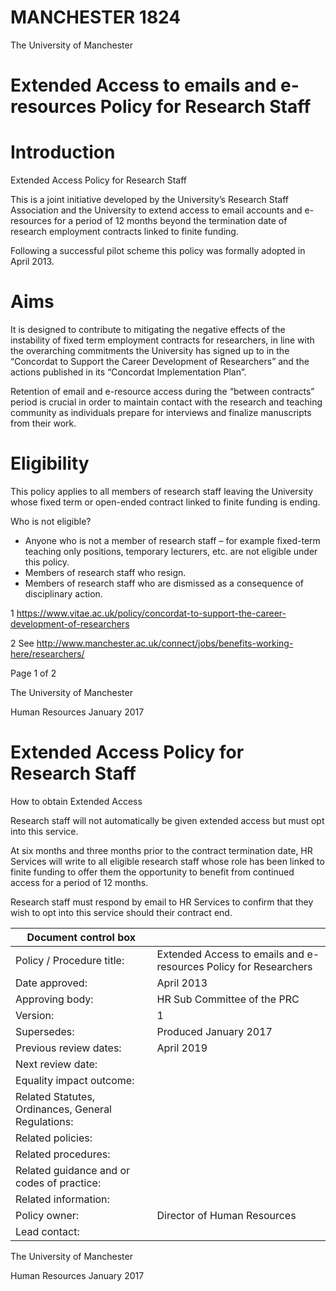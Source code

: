 # MANCHESTER 1824

The University of Manchester

# Extended Access to emails and e-resources Policy for Research Staff

# Introduction

Extended Access Policy for Research Staff

This is a joint initiative developed by the University’s Research Staff Association and the University to extend access to email accounts and e-resources for a period of 12 months beyond the termination date of research employment contracts linked to finite funding.

Following a successful pilot scheme this policy was formally adopted in April 2013.

# Aims

It is designed to contribute to mitigating the negative effects of the instability of fixed term employment contracts for researchers, in line with the overarching commitments the University has signed up to in the “Concordat to Support the Career Development of Researchers” and the actions published in its “Concordat Implementation Plan”.

Retention of email and e-resource access during the “between contracts” period is crucial in order to maintain contact with the research and teaching community as individuals prepare for interviews and finalize manuscripts from their work.

# Eligibility

This policy applies to all members of research staff leaving the University whose fixed term or open-ended contract linked to finite funding is ending.

Who is not eligible?

- Anyone who is not a member of research staff – for example fixed-term teaching only positions, temporary lecturers, etc. are not eligible under this policy.
- Members of research staff who resign.
- Members of research staff who are dismissed as a consequence of disciplinary action.

1 https://www.vitae.ac.uk/policy/concordat-to-support-the-career-development-of-researchers

2 See http://www.manchester.ac.uk/connect/jobs/benefits-working-here/researchers/

Page 1 of 2

The University of Manchester

Human Resources January 2017
# Extended Access Policy for Research Staff

How to obtain Extended Access

Research staff will not automatically be given extended access but must opt into this service.

At six months and three months prior to the contract termination date, HR Services will write to all eligible research staff whose role has been linked to finite funding to offer them the opportunity to benefit from continued access for a period of 12 months.

Research staff must respond by email to HR Services to confirm that they wish to opt into this service should their contract end.

|Document control box| |
|---|---|
|Policy / Procedure title:|Extended Access to emails and e-resources Policy for Researchers|
|Date approved:|April 2013|
|Approving body:|HR Sub Committee of the PRC|
|Version:|1|
|Supersedes:|Produced January 2017|
|Previous review dates:|April 2019|
|Next review date:| |
|Equality impact outcome:| |
|Related Statutes, Ordinances, General Regulations:| |
|Related policies:| |
|Related procedures:| |
|Related guidance and or codes of practice:| |
|Related information:| |
|Policy owner:|Director of Human Resources|
|Lead contact:| |

The University of Manchester

Human Resources January 2017